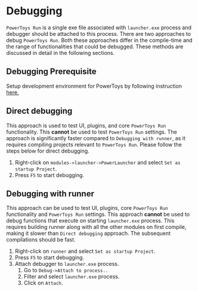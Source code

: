 # Debugging
`PowerToys Run` is a single exe file associated with `launcher.exe` process and debugger should be attached to this process. There are two approaches to debug `PowerToys Run`. Both these approaches differ in the compile-time and the range of functionalities that could be debugged. These methods are discussed in detail in the following sections.


## Debugging Prerequisite
Setup development environment for PowerToys by following instruction [here.](https://github.com/microsoft/PowerToys/tree/master/doc/devdocs#prerequisites-for-compiling-powertoys)

## Direct debugging
This approach is used to test UI, plugins, and core `PowerToys Run` functionality. This **cannot** be used to test `PowerToys Run` settings. The approach is significantly faster compared to `Debugging with runner`, as it requires compiling projects relevant to `PowerToys Run`. Please follow the steps below for direct debugging.
1. Right-click on `modules->launcher->PowerLauncher` and select `Set as startup Project`. 
2. Press `F5` to start debugging.

## Debugging with runner
This approach can be used to test UI, plugins, core `PowerToys Run` functionality and `PowerToys Run` settings. This approach **cannot** be used to debug functions that execute on starting `launcher.exe` process. This requires building runner along with all the other modules on first compile, making it slower than `Direct debugging` approach. The subsequent compilations should be fast.
1. Right-click on `runner` and select `Set as startup Project`. 
2. Press `F5` to start debugging.
3. Attach debugger to `launcher.exe` process. 
    1. Go to `Debug->Attach to process..`
    2. Filter and select `launcher.exe` process. 
    3. Click on `Attach`.
